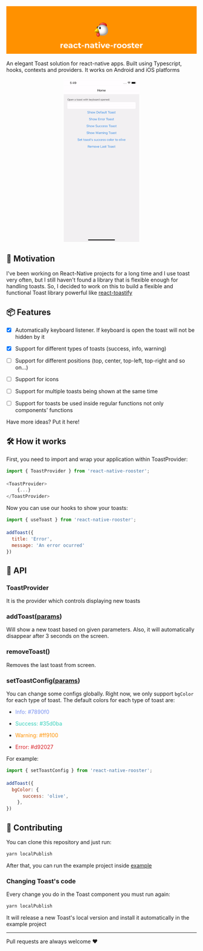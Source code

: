 <img alt="RNRooster" src="./cover.png" />

An elegant Toast solution for react-native apps. Built using Typescript, hooks, contexts and providers. It works on Android and iOS platforms

<p align="center">
  <img alt="Demo" src="./demo.gif" />
</p>

## 🌟 Motivation

I've been working on React-Native projects for a long time and I use toast very often, but I still haven't found a library that is flexible enough for handling toasts. So, I decided to work on this to build a flexible and functional Toast library powerful like [react-toastify](https://github.com/fkhadra/react-toastify)


## 📦 Features

- [x] Automatically keyboard listener. If keyboard is open the toast will not be hidden by it

- [x] Support for different types of toasts (success, info, warning)
- [ ] Support for different positions (top, center, top-left, top-right and so on...)
- [ ] Support for icons
- [ ] Support for multiple toasts being shown at the same time
- [ ] Support for toasts be used inside regular functions not only components' functions

Have more ideas? Put it here!

## 🛠 How it works

First, you need to import and wrap your application within ToastProvider:

```javascript
import { ToastProvider } from 'react-native-rooster';

<ToastProvider>
    {...}
</ToastProvider>
```

Now you can use our hooks to show your toasts:

```javascript
import { useToast } from 'react-native-rooster';

addToast({
  title: 'Error',
  message: 'An error ocurred'
})
```

## 🔗 API

### ToastProvider

It is the provider which controls displaying new toasts

### addToast([params](./src/@types/toast.d.ts))

Will show a new toast based on given parameters. Also, it will automatically disappear after 3 seconds on the screen.

### removeToast()

Removes the last toast from screen.

### setToastConfig([params](./src/@types/config.d.ts))

You can change some configs globally. Right now, we only support `bgColor` for each type of toast. The default colors for each type of toast are:

* <p style="color:#7890f0;">Info: #7890f0</p> 
* <p style="color:#35d0ba;">Success: #35d0ba</p> 
* <p style="color:#ff9100;">Warning: #ff9100</p> 
* <p style="color:#d92027;">Error: #d92027</p> 

For example:

```javascript
import { setToastConfig } from 'react-native-rooster';

addToast({
  bgColor: {
      success: 'olive',
    },
})
```

## 🤝 Contributing

You can clone this repository and just run:

```bash
yarn localPublish
```

After that, you can run the example project inside [example](./example)

### Changing Toast's code

Every change you do in the Toast component you must run again:

```bash
yarn localPublish
```

It will release a new Toast's local version and install it automatically in the example project

<hr/>
Pull requests are always welcome ❤️